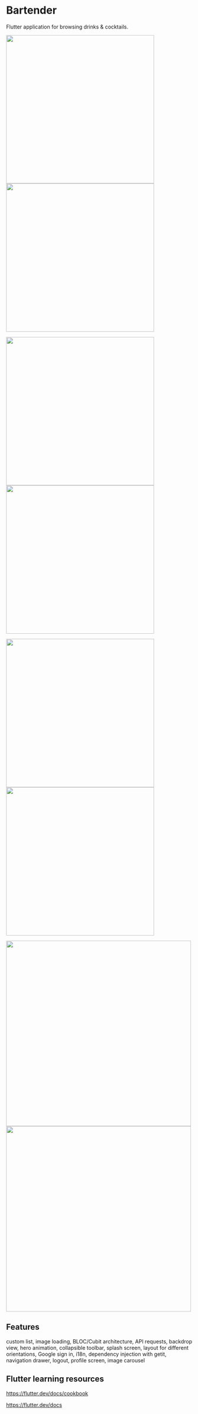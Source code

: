 # Bartender

Flutter application for browsing drinks & cocktails.


<img src="https://i.imgur.com/Wak5aCV.png" width="400"/>  <img src="https://i.imgur.com/xAqhUv8.png" width="400"/>  


<img src="https://i.imgur.com/xIfayRQ.png" width="400"/>  <img src="https://i.imgur.com/Mxu4XTK.png" width="400"/>


<img src="https://i.imgur.com/ReBhAoU.png" width="400"/>  <img src="https://i.imgur.com/1rVeRAC.png" width="400"/>


<img src="https://i.imgur.com/GO4iB9q.png" width="500"/>  <img src="https://i.imgur.com/IDuxtyP.png" width="500"/>


## Features

custom list, image loading, BLOC/Cubit architecture, API requests, backdrop view, hero animation, collapsible toolbar, splash screen, layout for different orientations, Google sign in, i18n, dependency injection with getit, navigation drawer, logout, profile screen, image carousel

## Flutter learning resources

https://flutter.dev/docs/cookbook

https://flutter.dev/docs
